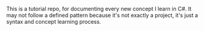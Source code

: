 This is a tutorial repo, for documenting every new concept I learn in C#. 
It may not follow a defined pattern because it's not exactly a project, it's just a syntax and concept learning process.
